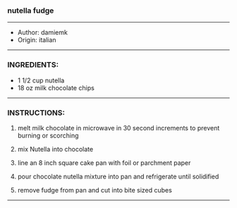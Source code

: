### nutella fudge
---
- Author: damiemk
- Origin: italian
---
### INGREDIENTS:

- 1 1/2 cup nutella 
- 18 oz milk chocolate chips
---
### INSTRUCTIONS:

1. melt milk chocolate in microwave in 30 second increments to prevent burning or scorching

2. mix Nutella into chocolate

3. line an 8 inch square cake pan with foil or parchment paper 

4. pour chocolate nutella mixture into pan and refrigerate until solidified

5. remove fudge from pan and cut into bite sized cubes
---
